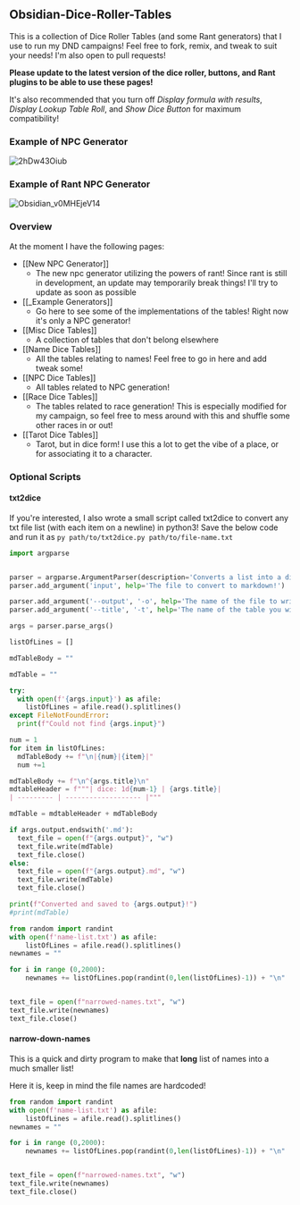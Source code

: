 ## Obsidian-Dice-Roller-Tables
This is a collection of Dice Roller Tables (and some Rant generators) that I use to run my DND campaigns! Feel free to fork, remix, and tweak to suit your needs! I'm also open to pull requests!

**Please update to the latest version of the dice roller, buttons, and Rant plugins to be able to use these pages!**

It's also recommended that you turn off *Display formula with results*, *Display Lookup Table Roll*, and *Show Dice Button* for maximum compatibility!

### Example of NPC Generator
![2hDw43Oiub](https://user-images.githubusercontent.com/1291820/142545127-0690300d-1f55-4563-a523-0a2e715d483f.gif)

### Example of Rant NPC Generator
![Obsidian_v0MHEjeV14](https://user-images.githubusercontent.com/1291820/153722698-839ef87a-3cd7-4fb6-be8a-6dfe0b503b1f.gif)


### Overview
At the moment I have the following pages:
- [[New NPC Generator]]
  - The new npc generator utilizing the powers of rant! Since rant is still in development, an update may temporarily break things! I'll try to update as soon as possible
- [[_Example Generators]]
	- Go here to see some of the implementations of the tables! Right now it's only a NPC generator!
- [[Misc Dice Tables]]
	- A collection of tables that don't belong elsewhere
- [[Name Dice Tables]]
	- All the tables relating to names! Feel free to go in here and add tweak some!
- [[NPC Dice Tables]]
	- All tables related to NPC generation! 
- [[Race Dice Tables]]
	- The tables related to race generation! This is especially modified for my campaign, so feel free to mess around with this and shuffle some other races in or out!
- [[Tarot Dice Tables]]
	- Tarot, but in dice form! I use this a lot to get the vibe of a place, or for associating it to a character. 


### Optional Scripts

#### txt2dice
If you're interested, I also wrote a small script called txt2dice to convert any txt file list (with each item on a newline) in python3! Save the below code and run it as `py path/to/txt2dice.py path/to/file-name.txt`

```python
import argparse


parser = argparse.ArgumentParser(description='Converts a list into a diceroller-formatted md table', prog='txt2dice')
parser.add_argument('input', help='The file to convert to markdown!')

parser.add_argument('--output', '-o', help='The name of the file to write to! Warning: This WILL overwrite any file that exists already.Default is txt2dice-output.md', default='txt2dice-output.md', required=False)
parser.add_argument('--title', '-t', help='The name of the table you will generate! It will also add it as a block id.', default='Table', required=False)

args = parser.parse_args()

listOfLines = []

mdTableBody = ""

mdTable = ""  

try:
  with open(f'{args.input}') as afile:
    listOfLines = afile.read().splitlines() 
except FileNotFoundError:
  print(f"Could not find {args.input}")

num = 1
for item in listOfLines:
  mdTableBody += f"\n|{num}|{item}|"
  num +=1

mdTableBody += f"\n^{args.title}\n"
mdtableHeader = f"""| dice: 1d{num-1} | {args.title}|
| --------- | ------------------- |"""

mdTable = mdtableHeader + mdTableBody

if args.output.endswith('.md'):
  text_file = open(f"{args.output}", "w")
  text_file.write(mdTable)
  text_file.close()
else:
  text_file = open(f"{args.output}.md", "w")
  text_file.write(mdTable)
  text_file.close()

print(f"Converted and saved to {args.output}!")
#print(mdTable)
```

```python
from random import randint
with open(f'name-list.txt') as afile:
    listOfLines = afile.read().splitlines() 
newnames = ""

for i in range (0,2000):
    newnames += listOfLines.pop(randint(0,len(listOfLines)-1)) + "\n"


text_file = open(f"narrowed-names.txt", "w")
text_file.write(newnames)
text_file.close()
```

#### narrow-down-names
This is a quick and dirty program to make that **long** list of names into a much smaller list!

Here it is, keep in mind the file names are hardcoded!

```python
from random import randint
with open(f'name-list.txt') as afile:
    listOfLines = afile.read().splitlines() 
newnames = ""

for i in range (0,2000):
    newnames += listOfLines.pop(randint(0,len(listOfLines)-1)) + "\n"


text_file = open(f"narrowed-names.txt", "w")
text_file.write(newnames)
text_file.close()
```
